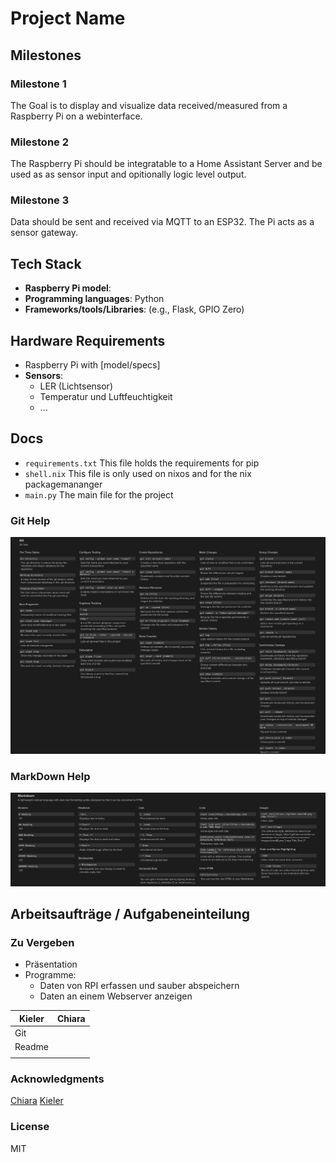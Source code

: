 # Project Name

## Milestones

### Milestone 1

The Goal is to display and visualize data received/measured from a Raspberry Pi on a webinterface.

### Milestone 2

The Raspberry Pi should be integratable to a Home Assistant Server and be used as as sensor input and opitionally logic level output.

### Milestone 3

Data should be sent and received via MQTT to an ESP32. The Pi acts as a sensor gateway.

## Tech Stack

- **Raspberry Pi model**:
- **Programming languages**: Python
- **Frameworks/tools/Libraries**: (e.g., Flask, GPIO Zero)

## Hardware Requirements

- Raspberry Pi with [model/specs]
- **Sensors**:
  - LER (Lichtsensor)
  - Temperatur und Luftfeuchtigkeit
  - ...

## Docs

- `requirements.txt`
  This file holds the requirements for pip
- `shell.nix`
  This file is only used on nixos and for the nix packagemananger
- `main.py`
  The main file for the project

### Git Help

![A Git Cheatsheet](gitHelp.png "Git Cheatsheet")

### MarkDown Help

![A MarkDown Cheatsheet](mdHelp.png "MarkDown Cheatsheet")

## Arbeitsaufträge / Aufgabeneinteilung

### Zu Vergeben

- Präsentation
- Programme:
  - Daten von RPI erfassen und sauber abspeichern
  - Daten an einem Webserver anzeigen

| Kieler | Chiara |
| ------ | ------ |
| Git    |        |
| Readme |        |
|        |        |

### Acknowledgments

[Chiara](https://git.miaig.dev/chiara)
[Kieler](https://git.miaig.dev/mia)

### License

MIT
